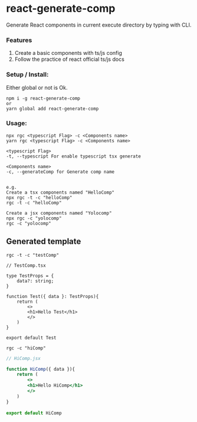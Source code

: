 # react-generate-comp

Generate React components in current execute directory by typing with CLI.

### Features
1. Create a basic components with ts/js config  
2. Follow the practice of react official ts/js docs

### Setup / Install:
Either global or not is Ok.
```
npm i -g react-generate-comp
or
yarn global add react-generate-comp
```

### Usage:

```
npx rgc <typescript Flag> -c <Components name>  
yarn rgc <typescript Flag> -c <Components name>  

<typescript Flag>  
-t, --typescript For enable typescript tsx generate 

<Components name>  
-c, --generateComp for Generate comp name


e.g.
Create a tsx components named "HelloComp"
npx rgc -t -c "helloComp"
rgc -t -c "helloComp"

Create a jsx components named "Yolocomp"
npx rgc -c "yolocomp"
rgc -c "yolocomp"
```

## Generated template
```rgc -t -c "testComp"```
```tsx
// TestComp.tsx

type TestProps = {
    data?: string;
}
    
function Test({ data }: TestProps){
    return (
        <>
        <h1>Hello Test</h1>
        </>
    )
}
    
export default Test
```
```rgc -c "hiComp"```
```jsx
// HiComp.jsx

function HiComp({ data }){
    return (
        <>
        <h1>Hello HiComp</h1>
        </>
    )
}
    
export default HiComp
```
